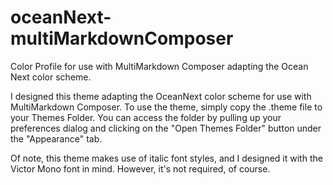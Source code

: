 # oceanNext-multiMarkdownComposer
Color Profile for use with MultiMarkdown Composer adapting the Ocean Next color scheme.

I designed this theme adapting the OceanNext color scheme for use with MultiMarkdown Composer. To use the theme, simply copy the .theme file to your Themes Folder. You can access the folder by pulling up your preferences dialog and clicking on the "Open Themes Folder" button under the "Appearance" tab.

Of note, this theme makes use of italic font styles, and I designed it with the Victor Mono font in mind. However, it's not required, of course.

